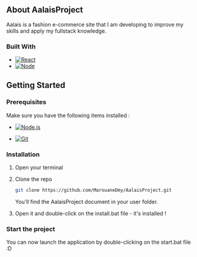 ## About AalaisProject
Aalais is a fashion e-commerce site that I am developing to improve my skills and apply my fullstack knowledge.

### Built With

* [![React][React.js]][React-url]
* [![Node][Node.js]][Node.js-url]

## Getting Started

### Prerequisites
Make sure you have the following items installed :
* [![Node.js]][Node.js-url]
- [![Git]][Git-url]

### Installation

1. Open your terminal

2. Clone the repo
    ```sh
    git clone https://github.com/MarouaneDmy/AalaisProject.git
    ```

    You'll find the AalaisProject document in your user folder.

3. Open it and double-click on the install.bat file - it's installed !

### Start the project

You can now launch the application by double-clicking on the start.bat file :D

<!-- MARKDOWN LINKS & IMAGES -->
<!-- https://www.markdownguide.org/basic-syntax/#reference-style-links -->
[React.js]: https://img.shields.io/badge/React-20232A?style=for-the-badge&logo=react&logoColor=61DAFB
[React-url]: https://reactjs.org/
[Node.js]: https://img.shields.io/badge/Node.JS-339933?style=for-the-badge&logo=nodedotjs&logoColor=ffffff 
[Node.js-url]: https://nodejs.org/en
[Git]: https://img.shields.io/badge/Git-F05032?style=for-the-badge&logo=git&logoColor=ffffff
[Git-url]: https://git-scm.com/